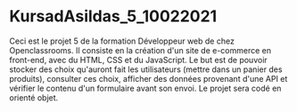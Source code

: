 # KursadAsildas_5_10022021

Ceci est le projet 5 de la formation Développeur web de chez Openclassrooms.
Il consiste en la création d'un site de e-commerce en front-end, avec du HTML, CSS et du JavaScript.
Le but est de pouvoir stocker des choix qu'auront fait les utilisateurs (mettre dans un panier des produits), consulter ces choix, afficher des données provenant d'une API et vérifier le contenu d'un formulaire avant son envoi.
Le projet sera codé en orienté objet.
